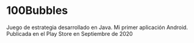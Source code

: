 # 100Bubbles
Juego de estrategia desarrollado en Java. Mi primer aplicación Android. Publicada en el Play Store en Septiembre de 2020
